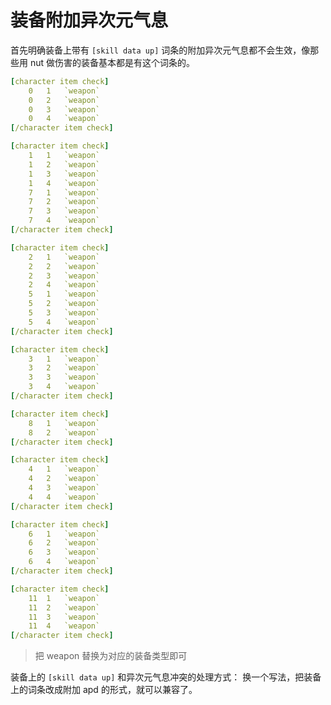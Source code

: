 # 装备附加异次元气息

首先明确装备上带有 `[skill data up]` 词条的附加异次元气息都不会生效，像那些用 nut 做伤害的装备基本都是有这个词条的。

```yaml
[character item check]
	0	1	`weapon`
	0	2	`weapon`
	0	3	`weapon`
	0	4	`weapon`
[/character item check]

[character item check]
	1	1	`weapon`
	1	2	`weapon`
	1	3	`weapon`
	1	4	`weapon`
	7	1	`weapon`
	7	2	`weapon`
	7	3	`weapon`
	7	4	`weapon`
[/character item check]

[character item check]
	2	1	`weapon`
	2	2	`weapon`
	2	3	`weapon`
	2	4	`weapon`
	5	1	`weapon`
	5	2	`weapon`
	5	3	`weapon`
	5	4	`weapon`
[/character item check]

[character item check]
	3	1	`weapon`
	3	2	`weapon`
	3	3	`weapon`
	3	4	`weapon`
[/character item check]

[character item check]
	8	1	`weapon`
	8	2	`weapon`
[/character item check]

[character item check]
	4	1	`weapon`
	4	2	`weapon`
	4	3	`weapon`
	4	4	`weapon`
[/character item check]

[character item check]
	6	1	`weapon`
	6	2	`weapon`
	6	3	`weapon`
	6	4	`weapon`
[/character item check]

[character item check]
	11	1	`weapon`
	11	2	`weapon`
	11	3	`weapon`
	11	4	`weapon`
[/character item check]
```

> 把 weapon 替换为对应的装备类型即可

装备上的 `[skill data up]` 和异次元气息冲突的处理方式：
换一个写法，把装备上的词条改成附加 apd 的形式，就可以兼容了。